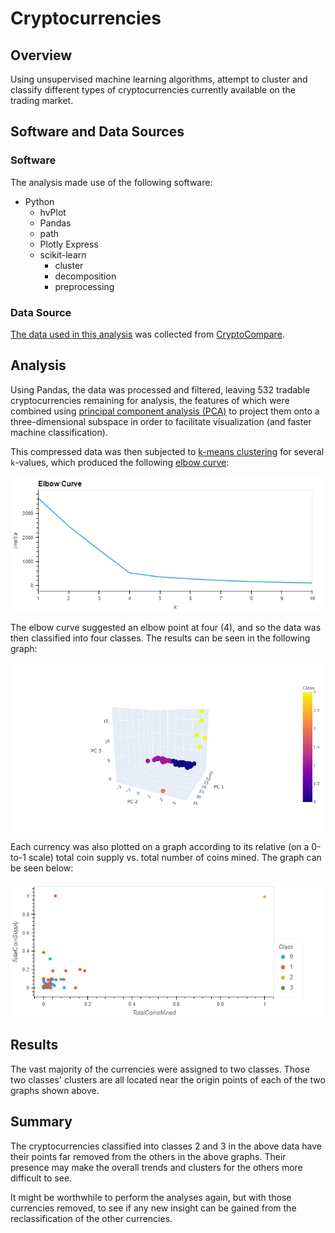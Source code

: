 # Cryptocurrencies

## Overview

Using unsupervised machine learning algorithms, attempt to cluster and classify different types of cryptocurrencies currently available on the trading market.

## Software and Data Sources

### Software

The analysis made use of the following software:
- Python
  - hvPlot
  - Pandas
  - path
  - Plotly Express
  - scikit-learn
    - cluster
    - decomposition
    - preprocessing

### Data Source

[The data used in this analysis](./Resources/crypto_data.csv) was collected from [CryptoCompare](https://min-api.cryptocompare.com/data/all/coinlist).

## Analysis

Using Pandas, the data was processed and filtered, leaving 532 tradable cryptocurrencies remaining for analysis, the features of which were combined using [principal component analysis (PCA)](https://builtin.com/data-science/step-step-explanation-principal-component-analysis) to project them onto a three-dimensional subspace in order to facilitate visualization (and faster machine classification).

This compressed data was then subjected to [k-means clustering](https://www.learnbymarketing.com/methods/k-means-clustering/) for several `k`-values, which produced the following [elbow curve](https://en.wikipedia.org/wiki/Elbow_method_(clustering)):

![elbow curve](./Images/elbow_curve.png)

The elbow curve suggested an elbow point at four (4), and so the data was then classified into four classes. The results can be seen in the following graph:

![4-means classification for 3 principal components](./Images/3D_k-means.png)

Each currency was also plotted on a graph according to its relative (on a 0-to-1 scale) total coin supply vs. total number of coins mined. The graph can be seen below:

![classes by coins](./Images/classes_by_coins.png)

## Results

The vast majority of the currencies were assigned to two classes. Those two classes' clusters are all located near the origin points of each of the two graphs shown above.

## Summary

The cryptocurrencies classified into classes 2 and 3 in the above data have their points far removed from the others in the above graphs. Their presence may make the overall trends and clusters for the others more difficult to see.

It might be worthwhile to perform the analyses again, but with those currencies removed, to see if any new insight can be gained from the reclassification of the other currencies.
